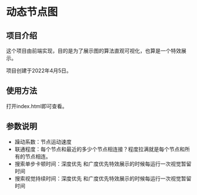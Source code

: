 # 动态节点图

## 项目介绍

这个项目由前端实现，目的是为了展示图的算法直观可视化，也算是一个特效展示。

项目创建于2022年4月5日。

## 使用方法

打开index.html即可查看。

## 参数说明

- 躁动系数：节点运动速度
- 联通程度：每个节点和最近的多少个节点相连接？程度拉满就是每个节点和所有的节点相连。
- 搜索单步卡顿时间：深度优先 和广度优先特效展示的时候每运行一次视觉暂留时间
- 搜索视觉持续时间：深度优先 和广度优先特效展示的时候每运行一次视觉暂留时间



